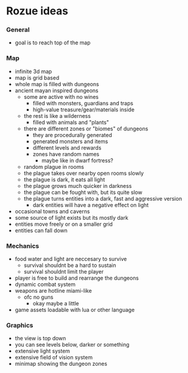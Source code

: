# Rozue ideas
### General
* goal is to reach top of the map
### Map
* infinite 3d map
* map is grid based
* whole map is filled with dungeons
* ancient mayan inspired dungeons
    * some are active with no wines
        * filled with monsters, guardians and traps
        * high-value treasure/gear/materials inside
    * the rest is like a wilderness
        * filled with animals and "plants"
    * there are different zones or "biomes" of dungeons
        * they are procedurally generated
        * generated monsters and items
        * different levels and rewards
        * zones have random names
            * maybe like in dwarf fortress?
    * random plague in rooms
    * the plague takes over nearby open rooms slowly
    * the plague is dark, it eats all light
    * the plague grows much quicker in darkness
    * the plague can be fought with, but its quite slow
    * the plague turns entities into a dark, fast and aggressive version
        * dark entities will have a negative effect on light
* occasional towns and caverns
* some source of light exists but its mostly dark
* entities move freely or on a smaller grid
* entities can fall down
### Mechanics
* food water and light are neccesary to survive
    * survival shouldnt be a hard to sustain
    * survival shouldnt limit the player
* player is free to build and rearrange the dungeons
* dynamic combat system
* weapons are hotline miami-like
    * ofc no guns
        * okay maybe a little
* game assets loadable with lua or other language
### Graphics
* the view is top down
* you can see levels below, darker or something
* extensive light system
* extensive field of vision system
* minimap showing the dungeon zones
